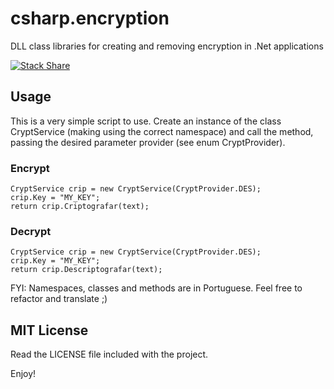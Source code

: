 # csharp.encryption
DLL class libraries for creating and removing encryption in .Net applications

[![Stack Share](http://img.shields.io/badge/tech-stack-0690fa.svg?style=flat)](http://stackshare.io/vinicius-stutz/vin-cius-stutz)

## Usage
This is a very simple script to use. Create an instance of the class CryptService (making using the correct namespace) and call the method, passing the desired parameter provider (see enum CryptProvider).

### Encrypt
```
CryptService crip = new CryptService(CryptProvider.DES);
crip.Key = "MY_KEY";
return crip.Criptografar(text);
```

### Decrypt
```
CryptService crip = new CryptService(CryptProvider.DES);
crip.Key = "MY_KEY";
return crip.Descriptografar(text);
```

FYI: Namespaces, classes and methods are in Portuguese. Feel free to refactor and translate ;)

## MIT License
Read the LICENSE file included with the project.

Enjoy!